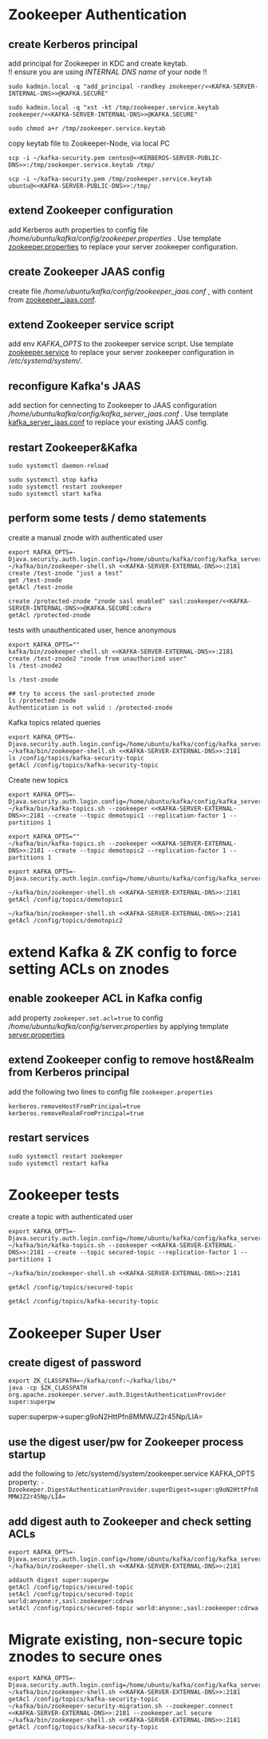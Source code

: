 # Zookeeper Authentication

## create Kerberos principal  
add principal for Zookeeper in KDC and create keytab.  
!! ensure you are using *INTERNAL DNS name* of your node !!

```
sudo kadmin.local -q "add_principal -randkey zookeeper/<<KAFKA-SERVER-INTERNAL-DNS>>@KAFKA.SECURE"

sudo kadmin.local -q "xst -kt /tmp/zookeeper.service.keytab zookeeper/<<KAFKA-SERVER-INTERNAL-DNS>>@KAFKA.SECURE"

sudo chmod a+r /tmp/zookeeper.service.keytab
```

copy keytab file to Zookeeper-Node, via local PC
```
scp -i ~/kafka-security.pem centos@<<KERBEROS-SERVER-PUBLIC-DNS>>:/tmp/zookeeper.service.keytab /tmp/

scp -i ~/kafka-security.pem /tmp/zookeeper.service.keytab ubuntu@<<KAFKA-SERVER-PUBLIC-DNS>>:/tmp/
```
## extend Zookeeper configuration
add Kerberos auth properties to config file _/home/ubuntu/kafka/config/zookeeper.properties_ . Use template [zookeeper.properties](./zookeeper.properties) to replace your server zookeeper configuration.

## create Zookeeper JAAS config  
create file _/home/ubuntu/kafka/config/zookeeper_jaas.conf_ , with content from [zookeeper_jaas.conf](./zookeeper_jaas.conf).

## extend Zookeeper service script  
add env _KAFKA_OPTS_ to the zookeeper service script. Use template [zookeeper.service](./zookeeper.service) to replace your server zookeeper configuration in _/etc/systemd/system/_.

## reconfigure Kafka's JAAS
add section for cennecting to Zookeeper to JAAS configuration _/home/ubuntu/kafka/config/kafka_server_jaas.conf_ . Use template [kafka_server_jaas.conf](./kafka_server_jaas.conf) to replace your existing JAAS config.

## restart Zookeeper&Kafka

```
sudo systemctl daemon-reload

sudo systemctl stop kafka
sudo systemctl restart zookeeper
sudo systemctl start kafka
```
## perform some tests / demo statements
create a manual znode with authenticated user
```
export KAFKA_OPTS=-Djava.security.auth.login.config=/home/ubuntu/kafka/config/kafka_server_jaas.conf
~/kafka/bin/zookeeper-shell.sh <<KAFKA-SERVER-EXTERNAL-DNS>>:2181
create /test-znode "just a test"
get /test-znode
getAcl /test-znode

create /protected-znode "znode sasl enabled" sasl:zookeeper/<<KAFKA-SERVER-INTERNAL-DNS>>@KAFKA.SECURE:cdwra
getAcl /protected-znode

```
tests with unauthenticated user, hence anonymous  

```
export KAFKA_OPTS=""
kafka/bin/zookeeper-shell.sh <<KAFKA-SERVER-EXTERNAL-DNS>>:2181
create /test-znode2 "znode from unauthorized user"
ls /test-znode2

ls /test-znode

## try to access the sasl-protected znode
ls /protected-znode
Authentication is not valid : /protected-znode

```
Kafka topics related queries  

```
export KAFKA_OPTS=-Djava.security.auth.login.config=/home/ubuntu/kafka/config/kafka_server_jaas.conf
~/kafka/bin/zookeeper-shell.sh <<KAFKA-SERVER-EXTERNAL-DNS>>:2181
ls /config/topics/kafka-security-topic
getAcl /config/topics/kafka-security-topic
```
Create new topics  

```
export KAFKA_OPTS=-Djava.security.auth.login.config=/home/ubuntu/kafka/config/kafka_server_jaas.conf
~/kafka/bin/kafka-topics.sh --zookeeper <<KAFKA-SERVER-EXTERNAL-DNS>>:2181 --create --topic demotopic1 --replication-factor 1 --partitions 1
```
```
export KAFKA_OPTS=""
~/kafka/bin/kafka-topics.sh --zookeeper <<KAFKA-SERVER-EXTERNAL-DNS>>:2181 --create --topic demotopic2 --replication-factor 1 --partitions 1
```

```
export KAFKA_OPTS=-Djava.security.auth.login.config=/home/ubuntu/kafka/config/kafka_server_jaas.conf

~/kafka/bin/zookeeper-shell.sh <<KAFKA-SERVER-EXTERNAL-DNS>>:2181 getAcl /config/topics/demotopic1

~/kafka/bin/zookeeper-shell.sh <<KAFKA-SERVER-EXTERNAL-DNS>>:2181 getAcl /config/topics/demotopic2

```

# extend Kafka & ZK config to force setting ACLs on znodes
## enable zookeeper ACL in Kafka config
add property ```zookeeper.set.acl=true``` to config _/home/ubuntu/kafka/config/server.properties_ by applying template [server.properties](./server.properties)

## extend Zookeeper config to remove host&Realm from Kerberos principal
add the following two lines to config file ```zookeeper.properties```
```
kerberos.removeHostFromPrincipal=true
kerberos.removeRealmFromPrincipal=true
```

## restart services
```
sudo systemctl restart zookeeper
sudo systemctl restart kafka
```

# Zookeeper tests

create a topic with authenticated user
```
export KAFKA_OPTS=-Djava.security.auth.login.config=/home/ubuntu/kafka/config/kafka_server_jaas.conf
~/kafka/bin/kafka-topics.sh --zookeeper <<KAFKA-SERVER-EXTERNAL-DNS>>:2181 --create --topic secured-topic --replication-factor 1 --partitions 1

~/kafka/bin/zookeeper-shell.sh <<KAFKA-SERVER-EXTERNAL-DNS>>:2181

getAcl /config/topics/secured-topic

getAcl /config/topics/kafka-security-topic
```




# Zookeeper Super User
## create digest of password
```
export ZK_CLASSPATH=~/kafka/conf:~/kafka/libs/*
java -cp $ZK_CLASSPATH org.apache.zookeeper.server.auth.DigestAuthenticationProvider super:superpw
```
super:superpw->super:g9oN2HttPfn8MMWJZ2r45Np/LIA=

## use the digest user/pw for Zookeeper process startup
add the following to /etc/systemd/system/zookeeper.service KAFKA_OPTS property:
```-Dzookeeper.DigestAuthenticationProvider.superDigest=super:g9oN2HttPfn8MMWJZ2r45Np/LIA=```

## add digest auth to Zookeeper and check setting ACLs
```
export KAFKA_OPTS=-Djava.security.auth.login.config=/home/ubuntu/kafka/config/kafka_server_jaas.conf
~/kafka/bin/zookeeper-shell.sh <<KAFKA-SERVER-EXTERNAL-DNS>>:2181

addauth digest super:superpw
getAcl /config/topics/secured-topic
setAcl /config/topics/secured-topic world:anyone:r,sasl:zookeeper:cdrwa
setAcl /config/topics/secured-topic world:anyone:,sasl:zookeeper:cdrwa
```

# Migrate existing, non-secure topic znodes to secure ones
```
export KAFKA_OPTS=-Djava.security.auth.login.config=/home/ubuntu/kafka/config/kafka_server_jaas.conf
~/kafka/bin/zookeeper-shell.sh <<KAFKA-SERVER-EXTERNAL-DNS>>:2181 getAcl /config/topics/kafka-security-topic
~/kafka/bin/zookeeper-security-migration.sh --zookeeper.connect <<KAFKA-SERVER-EXTERNAL-DNS>>:2181 --zookeeper.acl secure
~/kafka/bin/zookeeper-shell.sh <<KAFKA-SERVER-EXTERNAL-DNS>>:2181 getAcl /config/topics/kafka-security-topic
```
